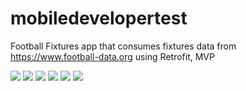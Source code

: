 # mobiledevelopertest
Football Fixtures app that consumes fixtures data from https://www.football-data.org using Retrofit, MVP

![](images/TodaysFixtures.png)
![](images/Competitions.png)
![](images/Ligue1Table.png)
![](images/Ligue1Fixtures.png)
![](images/Ligue1Team.png)
![](images/Ligue1Popup.png)
